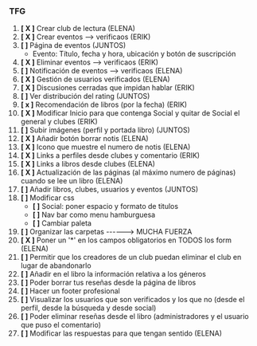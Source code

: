 ### TFG

1) **[ X ]** Crear club de lectura (ELENA)
2) **[ X ]** Crear eventos --> verificaos (ERIK)
3) **[  ]** Página de eventos (JUNTOS)
	- Evento: Título, fecha y hora, ubicación y botón de suscripción
4) **[ X ]** Eliminar eventos --> verificaos (ERIK)
5) **[  ]** Notificación de eventos --> verificaos (ELENA)
6) **[ X ]** Gestión de usuarios verificados (ELENA)
7) **[ X ]** Discusiones cerradas que impidan hablar (ERIK)
8) **[  ]** Ver distribución del rating (JUNTOS)
9) **[ x ]** Recomendación de libros (por la fecha) (ERIK)
10) **[ X ]** Modificar Inicio para que contenga Social y quitar de Social el general y clubes (ERIK)
11) **[  ]** Subir imágenes (perfil y portada libro) (JUNTOS)
12) **[ X ]** Añadir botón borrar notis (ELENA)
13) **[ X ]** Icono que muestre el numero de notis (ELENA)
14) **[ X ]** Links a perfiles desde clubes y comentario (ERIK)
15) **[ X ]** Links a libros desde clubes (ELENA)
16) **[ X ]** Actualización de las páginas (al máximo numero de páginas) cuando se lee un libro (ELENA)
17) **[  ]** Añadir libros, clubes, usuarios y eventos (JUNTOS)
18) **[  ]** Modificar css
	- **[  ]** Social: poner espacio y formato de titulos
	- **[  ]** Nav bar como menu hamburguesa
	- **[  ]** Cambiar paleta
19) **[  ]** Organizar las carpetas ------> MUCHA FUERZA
20) **[ X ]** Poner un '*' en los campos obligatorios en TODOS los form (ELENA)
21) **[  ]** Permitir que los creadores de un club puedan eliminar el club en lugar de abandonarlo
22) **[  ]** Añadir en el libro la información relativa a los géneros
23) **[  ]** Poder borrar tus reseñas desde la página de libros
24) **[  ]** Hacer un footer profesional
25) **[  ]** Visualizar los usuarios que son verificados y los que no (desde el perfil, desde la búsqueda y desde social)
26) **[  ]** Poder eliminar reseñas desde el libro (administradores y el usuario que puso el comentario)
27) **[  ]** Modificar las respuestas para que tengan sentido (ELENA)

